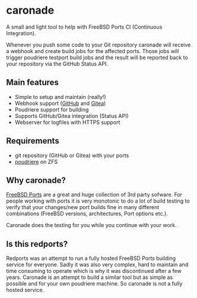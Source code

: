# caronade

A small and light tool to help with FreeBSD Ports CI (Continuous Integration).

Whenever you push some code to your Git repository caronade will
receive a webhook and create build jobs for the affected ports.
Those jobs will trigger poudriere testport build jobs and the
result will be reported back to your repository via the GitHub
Status API.


## Main features

* Simple to setup and maintain (really!)
* Webhook support ([GitHub](https://github.com/) and [Gitea](https://gitea.io/))
* Poudriere support for building
* Supports GitHub/Gitea integration (Status API)
* Webserver for logfiles with HTTPS support


## Requirements

* git repository (GitHub or Gitea) with your ports
* [poudriere](https://github.com/freebsd/poudriere) on ZFS


## Why caronade?

[FreeBSD Ports](https://www.freebsd.org/doc/en/books/porters-handbook/) are a great
and huge collection of 3rd party sofware. For people working with ports it is very
monotonic to do a lot of build testing to verify that your changes/new port builds
fine in many different combinations (FreeBSD versions, architectures, Port options etc.).

Caronade does the testing for you while you continue with your work.


## Is this redports?

Redports was an attempt to run a fully hosted FreeBSD Ports building
service for everyone. Sadly it was also very complex, hard to maintain
and time consuming to operate which is why it was discontinued after a
few years.
Caronade is an attempt to build a similar tool but as simple as possible
and for your own poudriere machine. So caronade is not a fully hosted
service.
